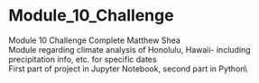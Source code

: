 # Module_10_Challenge
Module 10 Challenge Complete Matthew Shea\
Module regarding climate analysis of Honolulu, Hawaii- including precipitation info, etc. for specific dates\
First part of project in Jupyter Notebook, second part in Python\
